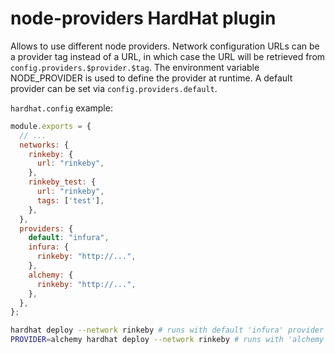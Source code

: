 # node-providers HardHat plugin

Allows to use different node providers. Network configuration URLs can be a provider tag instead of a URL, in which case the URL will be retrieved from `config.providers.$provider.$tag`.
The environment variable NODE_PROVIDER is used to define the provider at runtime. A default provider can be set via `config.providers.default`.

`hardhat.config` example:

```javascript
module.exports = {
  // ...
  networks: {
    rinkeby: {
      url: "rinkeby",
    },
    rinkeby_test: {
      url: "rinkeby",
      tags: ['test'],
    },
  },
  providers: {
    default: "infura",
    infura: {
      rinkeby: "http://...",
    },
    alchemy: {
      rinkeby: "http://...",
    },
  },
};
```

```bash
hardhat deploy --network rinkeby # runs with default 'infura' provider url
PROVIDER=alchemy hardhat deploy --network rinkeby # runs with 'alchemy' provider url
```
